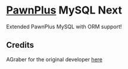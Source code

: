 # [PawnPlus](https://github.com/IS4Code/PawnPlus) MySQL Next
Extended PawnPlus MySQL with ORM support!

## Credits
AGraber for the original developer [here](https://github.com/AGraber/pawn-plus-mysql)

